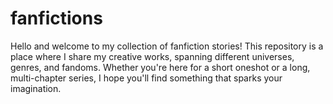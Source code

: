# fanfictions
Hello and welcome to my collection of fanfiction stories! This repository is a place where I share my creative works, spanning different universes, genres, and fandoms. Whether you're here for a short oneshot or a long, multi-chapter series, I hope you'll find something that sparks your imagination.
